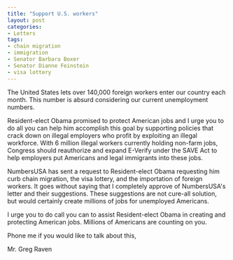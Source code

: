 ```yaml
---
title: "Support U.S. workers"
layout: post
categories:
- Letters
tags:
- chain migration
- immigration
- Senator Barbara Boxer
- Senator Dianne Feinstein
- visa lottery
---
```


The United States lets over 140,000 foreign workers enter our country each month. This number is absurd considering our current unemployment numbers.

Resident-elect Obama promised to protect American jobs and I urge you to do all you can help him accomplish this goal by supporting policies that crack down on illegal employers who profit by exploiting an illegal workforce. With 6 million illegal workers currently holding non-farm jobs, Congress should reauthorize and expand E-Verify under the SAVE Act to help employers put Americans and legal immigrants into these jobs.

NumbersUSA has sent a request to Resident-elect Obama requesting him curb chain migration, the visa lottery, and the importation of foreign workers. It goes without saying that I completely approve of NumbersUSA's letter and their suggestions. These suggestions are not cure-all solution, but would certainly create millions of jobs for unemployed Americans.

I urge you to do call you can to assist Resident-elect Obama in creating and protecting American jobs. Millions of Americans are counting on you.

Phone me if you would like to talk about this,

Mr. Greg Raven

